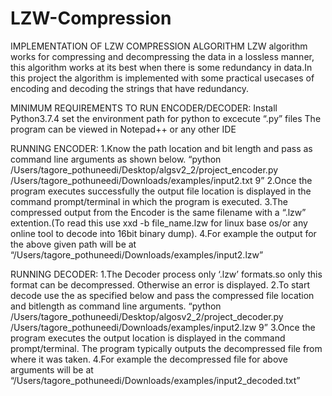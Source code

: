 # LZW-Compression
IMPLEMENTATION OF LZW COMPRESSION ALGORITHM
LZW algorithm works for compressing and decompressing the data in a lossless manner, this algorithm works at its 
best when there is some redundancy in data.In this project the algorithm is implemented with some practical 
usecases of encoding and decoding the strings that have redundancy.

MINIMUM REQUIREMENTS TO RUN ENCODER/DECODER:
Install Python3.7.4
set the environment path for python to excecute “.py” files
The program can be viewed in Notepad++ or any other IDE

RUNNING ENCODER:
1.Know the path location and bit length and pass as command line arguments as shown below.
“python /Users/tagore_pothuneedi/Desktop/algsv2_2/project_encoder.py /Users/tagore_pothuneedi/Downloads/examples/input2.txt 9”
2.Once the program executes successfully the output file location is displayed in the command prompt/terminal in which the program is executed.
3.The compressed output from the Encoder is the same filename with a “.lzw” extention.(To read this use xxd -b file_name.lzw for linux base os/or any online tool to decode into 16bit binary dump).
4.For example the output for the above given path will be at “/Users/tagore_pothuneedi/Downloads/examples/input2.lzw”

RUNNING DECODER:
1.The Decoder process only ‘.lzw’ formats.so only this format can be decompressed. Otherwise an error is displayed.
2.To start decode use the as specified below and pass the compressed file location and bitlength as command line arguments.
“python /Users/tagore_pothuneedi/Desktop/algosv2_2/project_decoder.py /Users/tagore_pothuneedi/Downloads/examples/input2.lzw 9”
3.Once the program executes the output location is displayed in the command prompt/terminal. The program typically outputs the decompressed file from where it was taken.
4.For example the decompressed file for above arguments will be at  “/Users/tagore_pothuneedi/Downloads/examples/input2_decoded.txt”
